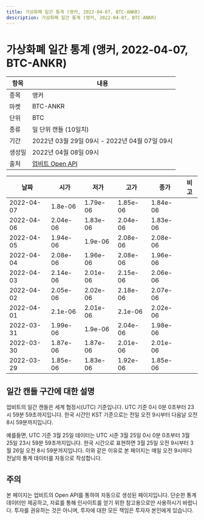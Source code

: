 ```yaml
---
title: 가상화폐 일간 통계 (앵커, 2022-04-07, BTC-ANKR)
description: 가상화폐 일간 통계 (앵커, 2022-04-07, BTC-ANKR)
---
```



가상화폐 일간 통계 (앵커, 2022-04-07, BTC-ANKR)
===

|항목|내용|
|--|--|
|종목|앵커|
|마켓|BTC-ANKR|
|단위|BTC|
|종류|일 단위 캔들 (10일치)|
|기간|2022년 03월 29일 09시 - 2022년 04월 07일 09시|
|생성일|2022년 04월 08일 09시|
|출처|[업비트 Open API](https://docs.upbit.com)|


|날짜|시가|저가|고가|종가|비고|
|--|--|--|--|--|--|
|2022-04-07|1.8e-06|1.79e-06|1.85e-06|1.84e-06|    |
|2022-04-06|2.04e-06|1.83e-06|2.04e-06|1.83e-06|    |
|2022-04-05|1.94e-06|1.9e-06|2.08e-06|2.08e-06|    |
|2022-04-04|2.08e-06|1.96e-06|2.08e-06|1.96e-06|    |
|2022-04-03|2.14e-06|2.01e-06|2.15e-06|2.06e-06|    |
|2022-04-02|2.05e-06|2.02e-06|2.18e-06|2.07e-06|    |
|2022-04-01|2.1e-06|2.01e-06|2.1e-06|2.02e-06|    |
|2022-03-31|1.99e-06|1.9e-06|2.04e-06|1.98e-06|    |
|2022-03-30|1.87e-06|1.87e-06|2.01e-06|2.01e-06|    |
|2022-03-29|1.85e-06|1.83e-06|1.92e-06|1.85e-06|    |


일간 캔들 구간에 대한 설명
---


업비트의 일간 캔들은 세계 협정시(UTC) 기준입니다. 
UTC 기준 0시 0분 0초부터 23시 59분 59초까지입니다. 
한국 시간인 KST 기준으로는 전일 오전 9시부터 다음날 오전 8시 59분까지입니다. 


예를들면, UTC 기준 3월 25일 데이터는 UTC 시준 3월 25일 0시 0분 0초부터 3월 25일 23시 59분 59초까지입니다. 
한국 시간으로 표현하면 3월 25일 오전 9시부터 3월 26일 오전 8시 59분까지입니다. 
이와 같은 이유로 본 페이지는 매일 오전 9시마다 전날의 통계 데이터를 자동으로 작성합니다. 


주의
---


본 페이지는 업비트의 Open API를 통하여 자동으로 생성된 페이지입니다. 
단순한 통계 데이터만 제공하고, 자료를 통해 인사이트를 얻기 위한 참고용으로만 사용하시기 바랍니다. 
투자를 권유하는 것은 아니며, 투자에 대한 모든 책임은 투자자 본인에게 있습니다. 
